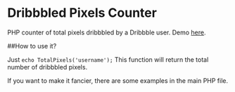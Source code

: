 Dribbbled Pixels Counter
========================

PHP counter of total pixels dribbbled by a Dribbble user. Demo [here](http://37.139.31.109/dribbble-pixels/dribbblePixels.php).


##How to use it?

Just <code>echo TotalPixels('username');</code>
This function will return the total number of dribbbled pixels.

If you want to make it fancier, there are some examples in the main PHP file.
